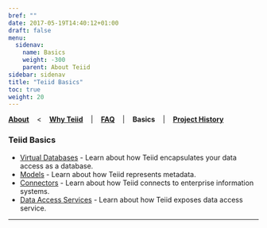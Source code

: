 ```yaml
---
bref: ""
date: 2017-05-19T14:40:12+01:00
draft: false
menu:
  sidenav:
    name: Basics
    weight: -300
    parent: About Teiid
sidebar: sidenav
title: "Teiid Basics"
toc: true
weight: 20
---
```


[**About**](..) &nbsp;&nbsp; < &nbsp;&nbsp; [**Why Teiid**](../why-teiid) &nbsp;&nbsp; | &nbsp;&nbsp; [**FAQ**](../faq) &nbsp;&nbsp; | &nbsp;&nbsp; **Basics** &nbsp;&nbsp; | &nbsp;&nbsp; [**Project History**](../history)

### Teiid Basics

*   [Virtual Databases](./vdbs) - Learn about how Teiid encapsulates your data access as a database.
*   [Models](./models) - Learn about how Teiid represents metadata.
*   [Connectors](./connectors) - Learn about how Teiid connects to enterprise information systems.
*   [Data Access Services](./dataservices) - Learn about how Teiid exposes data access service.

---